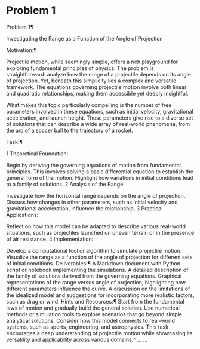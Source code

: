 # Problem 1
Problem 1¶

Investigating the Range as a Function of the Angle of Projection

Motivation:¶

Projectile motion, while seemingly simple, offers a rich playground for exploring fundamental principles of physics. The problem is straightforward: analyze how the range of a projectile depends on its angle of projection. Yet, beneath this simplicity lies a complex and versatile framework. The equations governing projectile motion involve both linear and quadratic relationships, making them accessible yet deeply insightful.

What makes this topic particularly compelling is the number of free parameters involved in these equations, such as initial velocity, gravitational acceleration, and launch height. These parameters give rise to a diverse set of solutions that can describe a wide array of real-world phenomena, from the arc of a soccer ball to the trajectory of a rocket.

Task:¶

1 Theoretical Foundation:

Begin by deriving the governing equations of motion from fundamental principles. This involves solving a basic differential equation to establish the general form of the motion.
Highlight how variations in initial conditions lead to a family of solutions.
2 Analysis of the Range:

Investigate how the horizontal range depends on the angle of projection.
Discuss how changes in other parameters, such as initial velocity and gravitational acceleration, influence the relationship.
3 Practical Applications:

Reflect on how this model can be adapted to describe various real-world situations, such as projectiles launched on uneven terrain or in the presence of air resistance.
4 Implementation:

Develop a computational tool or algorithm to simulate projectile motion.
Visualize the range as a function of the angle of projection for different sets of initial conditions.
Deliverables:¶
A Markdown document with Python script or notebook implementing the simulations.
A detailed description of the family of solutions derived from the governing equations.
Graphical representations of the range versus angle of projection, highlighting how different parameters influence the curve.
A discussion on the limitations of the idealized model and suggestions for incorporating more realistic factors, such as drag or wind.
Hints and Resources:¶
Start from the fundamental laws of motion and gradually build the general solution.
Use numerical methods or simulation tools to explore scenarios that go beyond simple analytical solutions.
Consider how this model connects to real-world systems, such as sports, engineering, and astrophysics.
This task encourages a deep understanding of projectile motion while showcasing its versatility and applicability across various domains.^
...
...